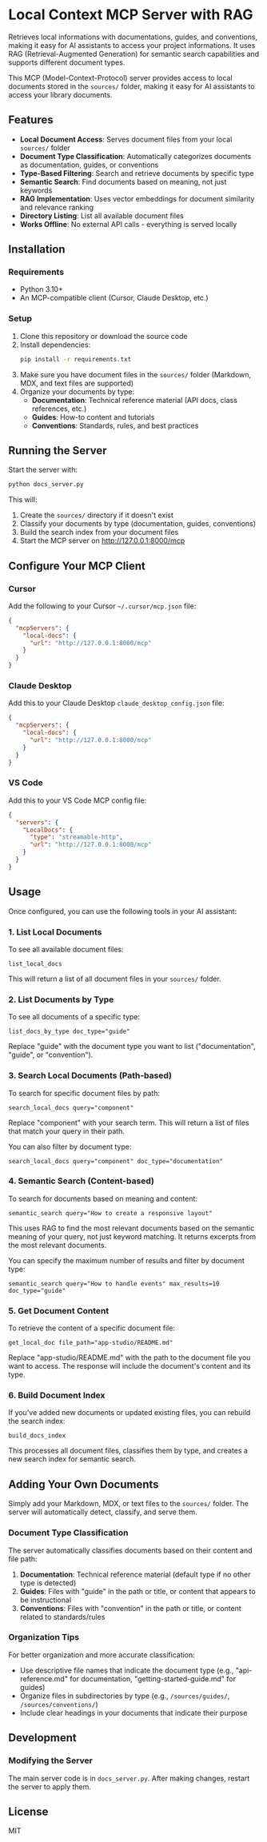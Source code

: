 # Local Context MCP Server with RAG

Retrieves local informations with documentations, guides, and conventions, making it easy for AI assistants to access your project informations. It uses RAG (Retrieval-Augmented Generation) for semantic search capabilities and supports different document types.

This MCP (Model-Context-Protocol) server provides access to local documents stored in the `sources/` folder, making it easy for AI assistants to access your library documents.

## Features

- **Local Document Access**: Serves document files from your local `sources/` folder
- **Document Type Classification**: Automatically categorizes documents as documentation, guides, or conventions
- **Type-Based Filtering**: Search and retrieve documents by specific type
- **Semantic Search**: Find documents based on meaning, not just keywords
- **RAG Implementation**: Uses vector embeddings for document similarity and relevance ranking
- **Directory Listing**: List all available document files
- **Works Offline**: No external API calls - everything is served locally

## Installation

### Requirements

- Python 3.10+
- An MCP-compatible client (Cursor, Claude Desktop, etc.)

### Setup

1. Clone this repository or download the source code
2. Install dependencies:
   ```bash
   pip install -r requirements.txt
   ```
3. Make sure you have document files in the `sources/` folder (Markdown, MDX, and text files are supported)
4. Organize your documents by type:
   - **Documentation**: Technical reference material (API docs, class references, etc.)
   - **Guides**: How-to content and tutorials
   - **Conventions**: Standards, rules, and best practices

## Running the Server

Start the server with:

```bash
python docs_server.py
```

This will:
1. Create the `sources/` directory if it doesn't exist
2. Classify your documents by type (documentation, guides, conventions)
3. Build the search index from your document files
4. Start the MCP server on http://127.0.0.1:8000/mcp

## Configure Your MCP Client

### Cursor

Add the following to your Cursor `~/.cursor/mcp.json` file:

```json
{
  "mcpServers": {
    "local-docs": {
      "url": "http://127.0.0.1:8000/mcp"
    }
  }
}
```

### Claude Desktop

Add this to your Claude Desktop `claude_desktop_config.json` file:

```json
{
  "mcpServers": {
    "local-docs": {
      "url": "http://127.0.0.1:8000/mcp"
    }
  }
}
```

### VS Code

Add this to your VS Code MCP config file:

```json
{
  "servers": {
    "LocalDocs": {
      "type": "streamable-http",
      "url": "http://127.0.0.1:8000/mcp"
    }
  }
}
```

## Usage

Once configured, you can use the following tools in your AI assistant:

### 1. List Local Documents

To see all available document files:

```
list_local_docs
```

This will return a list of all document files in your `sources/` folder.

### 2. List Documents by Type

To see all documents of a specific type:

```
list_docs_by_type doc_type="guide"
```

Replace "guide" with the document type you want to list ("documentation", "guide", or "convention").

### 3. Search Local Documents (Path-based)

To search for specific document files by path:

```
search_local_docs query="component"
```

Replace "component" with your search term. This will return a list of files that match your query in their path.

You can also filter by document type:

```
search_local_docs query="component" doc_type="documentation"
```

### 4. Semantic Search (Content-based)

To search for documents based on meaning and content:

```
semantic_search query="How to create a responsive layout"
```

This uses RAG to find the most relevant documents based on the semantic meaning of your query, not just keyword matching. It returns excerpts from the most relevant documents.

You can specify the maximum number of results and filter by document type:

```
semantic_search query="How to handle events" max_results=10 doc_type="guide"
```

### 5. Get Document Content

To retrieve the content of a specific document file:

```
get_local_doc file_path="app-studio/README.md"
```

Replace "app-studio/README.md" with the path to the document file you want to access. The response will include the document's content and its type.

### 6. Build Document Index

If you've added new documents or updated existing files, you can rebuild the search index:

```
build_docs_index
```

This processes all document files, classifies them by type, and creates a new search index for semantic search.

## Adding Your Own Documents

Simply add your Markdown, MDX, or text files to the `sources/` folder. The server will automatically detect, classify, and serve them.

### Document Type Classification

The server automatically classifies documents based on their content and file path:

1. **Documentation**: Technical reference material (default type if no other type is detected)
2. **Guides**: Files with "guide" in the path or title, or content that appears to be instructional
3. **Conventions**: Files with "convention" in the path or title, or content related to standards/rules

### Organization Tips

For better organization and more accurate classification:

- Use descriptive file names that indicate the document type (e.g., "api-reference.md" for documentation, "getting-started-guide.md" for guides)
- Organize files in subdirectories by type (e.g., `/sources/guides/`, `/sources/conventions/`)
- Include clear headings in your documents that indicate their purpose

## Development

### Modifying the Server

The main server code is in `docs_server.py`. After making changes, restart the server to apply them.

## License

MIT
